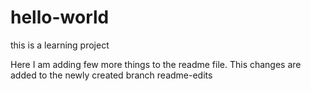 # hello-world
this is a learning project 

Here I am adding few more things to the readme file.  This changes are added to the newly created branch readme-edits 
